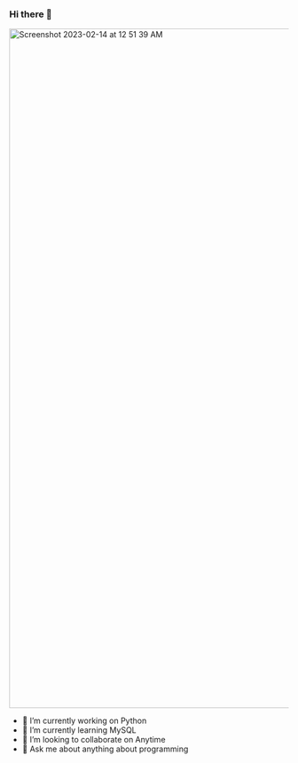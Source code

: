 ### Hi there 👋

<img width="1224" alt="Screenshot 2023-02-14 at 12 51 39 AM" src="https://user-images.githubusercontent.com/122689804/218685852-2615a99d-8ca9-4732-8e08-578cc575faed.png">

- 🔭 I’m currently working on Python
- 🌱 I’m currently learning MySQL
- 👯 I’m looking to collaborate on Anytime
- 💬 Ask me about anything about programming

